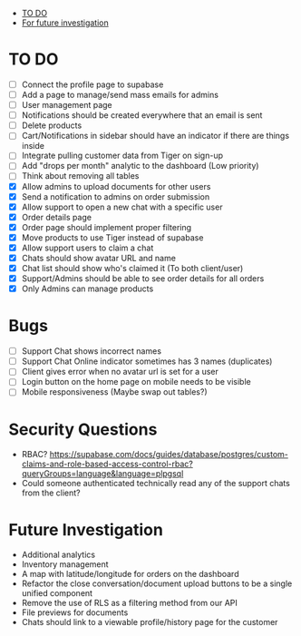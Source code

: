 <!--toc:start-->

- [TO DO](#to-do)
- [For future investigation](#for-future-investigation)
<!--toc:end-->

# TO DO

- [ ] Connect the profile page to supabase
- [ ] Add a page to manage/send mass emails for admins
- [ ] User management page
- [ ] Notifications should be created everywhere that an email is sent
- [ ] Delete products
- [ ] Cart/Notifications in sidebar should have an indicator if there are things inside
- [ ] Integrate pulling customer data from Tiger on sign-up
- [ ] Add "drops per month" analytic to the dashboard (Low priority)
- [ ] Think about removing all tables
- [x] Allow admins to upload documents for other users
- [x] Send a notification to admins on order submission
- [x] Allow support to open a new chat with a specific user
- [x] Order details page
- [x] Order page should implement proper filtering
- [x] Move products to use Tiger instead of supabase
- [x] Allow support users to claim a chat
- [x] Chats should show avatar URL and name
- [x] Chat list should show who's claimed it (To both client/user)
- [x] Support/Admins should be able to see order details for all orders
- [x] Only Admins can manage products

# Bugs

- [ ] Support Chat shows incorrect names
- [ ] Support Chat Online indicator sometimes has 3 names (duplicates)
- [ ] Client gives error when no avatar url is set for a user
- [ ] Login button on the home page on mobile needs to be visible
- [ ] Mobile responsiveness (Maybe swap out tables?)

# Security Questions

- RBAC? https://supabase.com/docs/guides/database/postgres/custom-claims-and-role-based-access-control-rbac?queryGroups=language&language=plpgsql
- Could someone authenticated technically read any of the support chats from the client?

# Future Investigation

- Additional analytics
- Inventory management
- A map with latitude/longitude for orders on the dashboard
- Refactor the close conversation/document upload buttons to be a single unified component
- Remove the use of RLS as a filtering method from our API
- File previews for documents
- Chats should link to a viewable profile/history page for the customer
